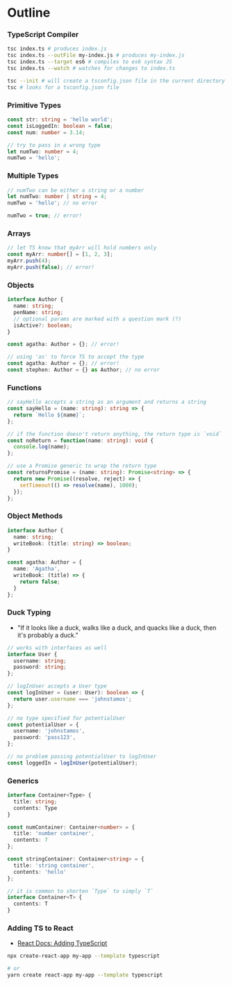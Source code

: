 # Outline

### TypeScript Compiler

```sh
tsc index.ts # produces index.js
tsc index.ts --outFile my-index.js # produces my-index.js
tsc index.ts --target es6 # compiles to es6 syntax JS
tsc index.ts --watch # watches for changes to index.ts
```

```sh
tsc --init # will create a tsconfig.json file in the current directory
tsc # looks for a tsconfig.json file
```

### Primitive Types

```ts
const str: string = 'hello world';
const isLoggedIn: boolean = false;
const num: number = 3.14;
```

```ts
// try to pass in a wrong type
let numTwo: number = 4;
numTwo = 'hello';
```

### Multiple Types

```ts
// numTwo can be either a string or a number
let numTwo: number | string = 4;
numTwo = 'hello'; // no error

numTwo = true; // error!
```

### Arrays

```ts
// let TS know that myArr will hold numbers only
const myArr: number[] = [1, 2, 3];
myArr.push(4);
myArr.push(false); // error!
```

### Objects

```ts
interface Author {
  name: string;
  penName: string;
  // optional params are marked with a question mark (?)
  isActive?: boolean;
}

const agatha: Author = {}; // error!
```

```ts
// using 'as' to force TS to accept the type
const agatha: Author = {}; // error!
const stephen: Author = {} as Author; // no error
```

### Functions

```ts
// sayHello accepts a string as an argument and returns a string
const sayHello = (name: string): string => {
  return `Hello ${name}`;
};
```

```ts
// if the function doesn't return anything, the return type is `void`
const noReturn = function(name: string): void {
  console.log(name);
};
```

```ts
// use a Promise generic to wrap the return type
const returnsPromise = (name: string): Promise<string> => {
  return new Promise((resolve, reject) => {
    setTimeout(() => resolve(name), 1000);
  });
};
```

### Object Methods

```ts
interface Author {
  name: string;
  writeBook: (title: string) => boolean;
}

const agatha: Author = {
  name: 'Agatha',
  writeBook: (title) => {
    return false;
  }
};
```

### Duck Typing
* "If it looks like a duck, walks like a duck, and quacks like a duck, then it's probably a duck."

```ts
// works with interfaces as well
interface User {
  username: string;
  password: string;
};

// logInUser accepts a User type
const logInUser = (user: User): boolean => {
  return user.username === 'johnstamos';
};

// no type specified for potentialUser
const potentialUser = {
  username: 'johnstamos',
  password: 'pass123',
};

// no problem passing potentialUser to logInUser
const loggedIn = logInUser(potentialUser);
```

### Generics

```ts
interface Container<Type> {
  title: string;
  contents: Type
}

const numContainer: Container<number> = {
  title: 'number container',
  contents: 7
};

const stringContainer: Container<string> = {
  title: 'string container',
  contents: 'hello'
};

// it is common to shorten `Type` to simply `T`
interface Container<T> {
  contents: T
}
```

### Adding TS to React
* [React Docs: Adding TypeScript](https://create-react-app.dev/docs/adding-typescript/)

```sh
npx create-react-app my-app --template typescript

# or
yarn create react-app my-app --template typescript
```
